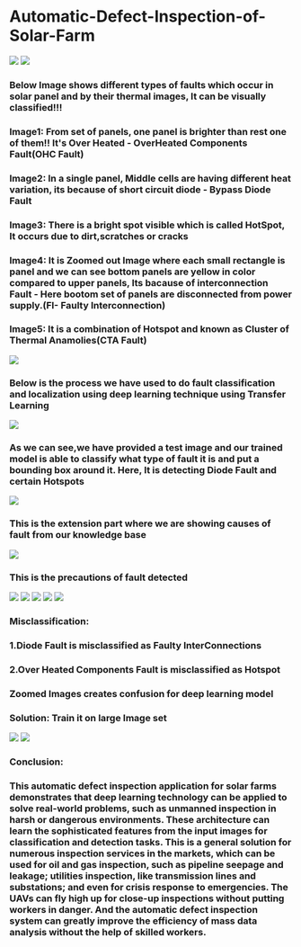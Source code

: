 # Automatic-Defect-Inspection-of-Solar-Farm  

<img src="./Dataset/ref/images1.PNG">  
<img src="./Dataset/ref/images2.PNG">  


### Below Image shows different types of faults which occur in solar panel and by their thermal images, It can be visually classified!!! 
### Image1: From set of panels, one panel is brighter than rest one of them!! It's Over Heated - OverHeated Components Fault(OHC Fault) 
### Image2: In a single panel, Middle cells are having different heat variation, its because of short circuit diode - Bypass Diode Fault 
### Image3: There is a bright spot visible which is called HotSpot, It occurs due to dirt,scratches or cracks  
### Image4: It is Zoomed out Image where each small rectangle is panel and we can see bottom panels are yellow in color compared to upper panels, Its bacause of interconnection Fault - Here bootom set of panels are disconnected from power supply.(FI- Faulty Interconnection)
### Image5: It is a combination of Hotspot and known as Cluster of Thermal Anamolies(CTA Fault)

<img src="./Dataset/ref/images3.PNG">  

### Below is the process we have used to do fault classification and localization using deep learning technique using Transfer Learning
<img src="./Dataset/ref/Transfer_Learning.jpg">      

### As we can see,we have provided a test image and our trained model is able to classify what type of fault it is and put a bounding box around it. Here, It is detecting Diode Fault and certain Hotspots  
<img src="./Dataset/ref/images5.PNG">

### This is the extension part where we are showing causes of fault from our knowledge base  
<img src="./Dataset/ref/images6.PNG">

### This is the precautions of fault detected  
<img src="./Dataset/ref/images7.PNG"> 

<img src="./Dataset/ref/images8.PNG">  
<img src="./Dataset/ref/images9.PNG">   
<img src="./Dataset/ref/images10.PNG">  
<img src="./Dataset/ref/images11.PNG">   

### Misclassification:
### 1.Diode Fault is misclassified as Faulty InterConnections         
### 2.Over Heated Components Fault is misclassified as Hotspot   
### Zoomed Images creates confusion for deep learning model   
### Solution: Train it on large Image set

<img src="./Dataset/ref/images13.PNG">   
<img src="./Dataset/ref/images14.PNG">  
 
 ### Conclusion:  
  
### This automatic defect inspection application for solar farms demonstrates that deep learning technology can be applied to solve real-world problems, such as unmanned inspection in harsh or dangerous environments. These architecture can learn the sophisticated features from the input images for classification and detection tasks. This is a general solution for numerous inspection services in the markets, which can be used for oil and gas inspection, such as pipeline seepage and leakage; utilities inspection, like transmission lines and substations; and even for crisis response to emergencies. The UAVs can fly high up for close-up inspections without putting workers in danger. And the automatic defect inspection system can greatly improve the efficiency of mass data analysis without the help of skilled workers.  

